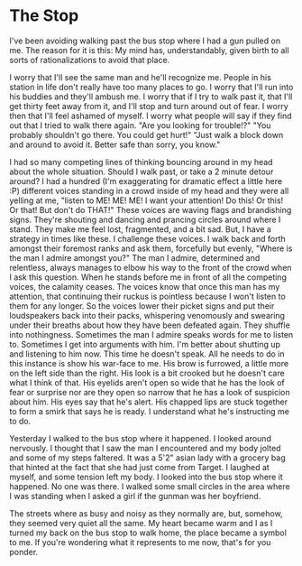 # The Stop
I've been avoiding walking past the bus stop where I had a gun pulled on me. The reason for it is this: My mind has, understandably, given birth to all sorts of rationalizations to avoid that place.


I worry that I'll see the same man and he'll recognize me. People in his station in life don't really have too many places to go.
I worry that I'll run into his buddies and they'll ambush me.
I worry that if I try to walk past it, that I'll get thirty feet away from it, and I'll stop and turn around out of fear. I worry then that I'll feel ashamed of myself.
I worry what people will say if they find out that I tried to walk there again.
"Are you looking for trouble!?"
"You probably shouldn't go there. You could get hurt!"
"Just walk a block down and around to avoid it. Better safe than sorry, you know."

I had so many competing lines of thinking bouncing around in my head about the whole situation. Should I walk past, or take a 2 minute detour around? I had a hundred (I'm exaggerating for dramatic effect a little here :P) different voices standing in a crowd inside of my head and they were all yelling at me, "listen to ME! ME! ME! I want your attention! Do this! Or this! Or that! But don't do THAT!" These voices are waving flags and brandishing signs. They're shouting and dancing and prancing circles around where I stand. They make me feel lost, fragmented, and a bit sad. But, I have a strategy in times like these. I challenge these voices. I walk back and forth amongst their foremost ranks and ask them, forcefully but evenly, "Where is the man I admire amongst you?" The man I admire, determined and relentless, always manages to elbow his way to the front of the crowd when I ask this question. When he stands before me in front of all the competing voices, the calamity ceases. The voices know that once this man has my attention, that continuing their ruckus is pointless because I won't listen to them for any longer. So the voices lower their picket signs and put their loudspeakers back into their packs, whispering venomously and swearing under their breaths about how they have been defeated again. They shuffle into nothingness. Sometimes the man I admire speaks words for me to listen to. Sometimes I get into arguments with him. I'm better about shutting up and listening to him now. This time he doesn't speak. All he needs to do in this instance is show his war-face to me. His brow is furrowed, a little more on the left side than the right. His look is a bit crooked but he doesn't care what I think of that. His eyelids aren't open so wide that he has the look of fear or surprise nor are they open so narrow that he has a look of suspicion about him. His eyes say that he's alert. His chapped lips are stuck together to form a smirk that says he is ready. I understand what he's instructing me to do.

Yesterday I walked to the bus stop where it happened. I looked around nervously. I thought that I saw the man I encountered and my body jolted and some of my steps faltered. It was a 5'2" asian lady with a grocery bag that hinted  at the fact that she had just come from Target. I laughed at myself, and some tension left my body. I looked into the bus stop where it happened. No one was there. I walked some small circles in the area where I was standing when I asked a girl if the gunman was her boyfriend.

The streets where as busy and noisy as they normally are, but, somehow, they seemed very quiet all the same. My heart became warm and I as I turned my back on the bus stop to walk home, the place became a symbol to me. If you're wondering what it represents to me now, that's for you ponder.
